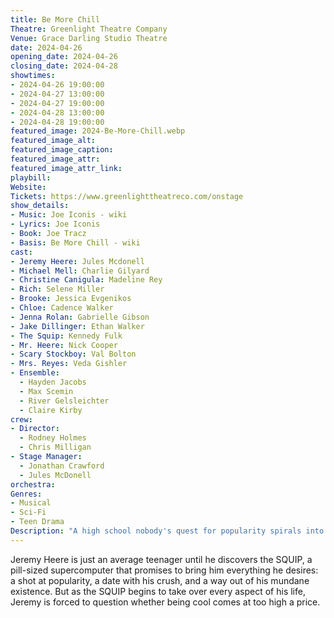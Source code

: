 ```yaml
---
title: Be More Chill
Theatre: Greenlight Theatre Company
Venue: Grace Darling Studio Theatre
date: 2024-04-26
opening_date: 2024-04-26
closing_date: 2024-04-28
showtimes:
- 2024-04-26 19:00:00
- 2024-04-27 13:00:00
- 2024-04-27 19:00:00
- 2024-04-28 13:00:00
- 2024-04-28 19:00:00
featured_image: 2024-Be-More-Chill.webp
featured_image_alt: 
featured_image_caption: 
featured_image_attr: 
featured_image_attr_link: 
playbill:
Website: 
Tickets: https://www.greenlighttheatreco.com/onstage
show_details: 
- Music: Joe Iconis - wiki
- Lyrics: Joe Iconis
- Book: Joe Tracz
- Basis: Be More Chill - wiki
cast:
- Jeremy Heere: Jules Mcdonell
- Michael Mell: Charlie Gilyard
- Christine Canigula: Madeline Rey
- Rich: Selene Miller
- Brooke: Jessica Evgenikos
- Chloe: Cadence Walker
- Jenna Rolan: Gabrielle Gibson
- Jake Dillinger: Ethan Walker
- The Squip: Kennedy Fulk
- Mr. Heere: Nick Cooper
- Scary Stockboy: Val Bolton
- Mrs. Reyes: Veda Gishler
- Ensemble:
  - Hayden Jacobs
  - Max Scemin
  - River Gelsleichter
  - Claire Kirby
crew:
- Director: 
  - Rodney Holmes
  - Chris Milligan
- Stage Manager:
  - Jonathan Crawford
  - Jules McDonell
orchestra:
Genres:
- Musical
- Sci-Fi
- Teen Drama
Description: "A high school nobody's quest for popularity spirals into a tech-fueled frenzy when a tiny supercomputer offers to make him cool with some unexpected side effects."
---
```

Jeremy Heere is just an average teenager until he discovers the SQUIP, a pill-sized supercomputer that promises to bring him everything he desires: a shot at popularity, a date with his crush, and a way out of his mundane existence. But as the SQUIP begins to take over every aspect of his life, Jeremy is forced to question whether being cool comes at too high a price. 